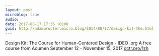 ```yaml
---
layout: post
microblog: true
audio: 
date: 2017-08-17 17:36 +0100
guid: http://adamprocter.micro.blog/2017/08/17/design-kit-the.html
---
```

Design Kit: The Course for Human-Centered Design - IDEO .org
A free course from Acumen
September 12 - November 15, 2017
[dctr.pro/1zh](http://dctr.pro/1zh)
